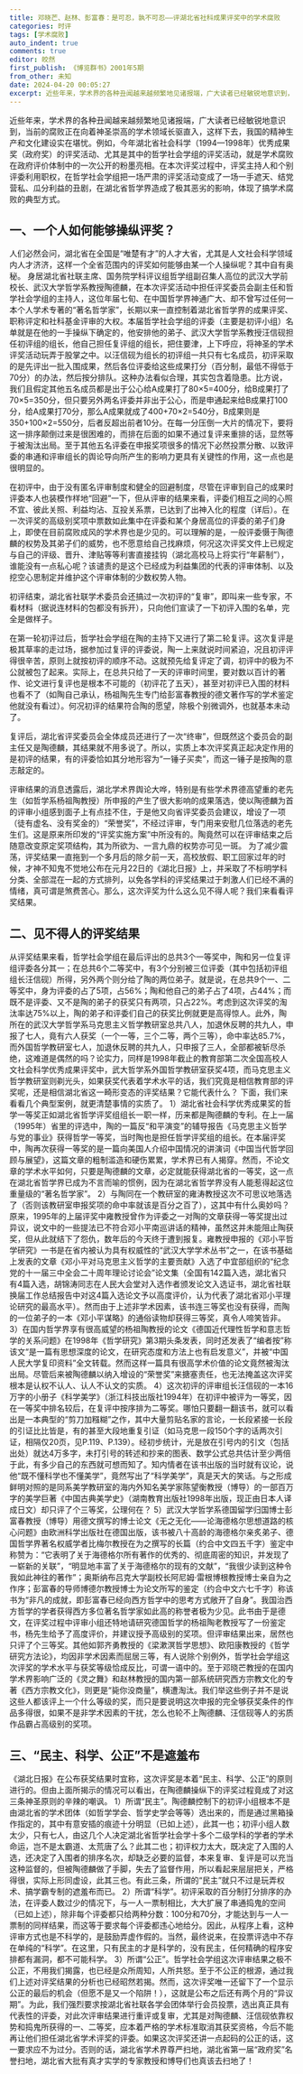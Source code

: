 ```yaml
---
title: 邓晓芒、赵林、彭富春：是可忍，孰不可忍——评湖北省社科成果评奖中的学术腐败
categories: 时评
tags: [学术腐败]
auto_indent: true
comments: true
editor: 皎然
first_publish: 《博览群书》2001年5期
from_other: 未知
date: 2024-04-20 00:05:27
excerpt: 近些年来，学术界的各种丑闻越来越频繁地见诸报端，广大读者已经敏锐地意识到，当前的腐败正在向着神圣崇高的学术领域长驱直入，这样下去，我国的精神生产和文化建设实在堪忧。例如，今年湖北省社会科学（1994—1998年）优秀成果奖（政府奖）的评奖活动、尤其是其中的哲学社会学组的评奖活动，就是学术腐败在政府评价体制中的一次公开的粉墨亮相。在本次评奖过程中，评奖主持人和个别评委利用职权，在哲学社会学组把一场严肃的评奖活动变成了一场一手遮天、结党营私、瓜分利益的丑剧，在湖北省哲学界造成了极其恶劣的影响，体现了搞学术腐败的典型方式。
---
```

近些年来，学术界的各种丑闻越来越频繁地见诸报端，广大读者已经敏锐地意识到，当前的腐败正在向着神圣崇高的学术领域长驱直入，这样下去，我国的精神生产和文化建设实在堪忧。例如，今年湖北省社会科学（1994—1998年）优秀成果奖（政府奖）的评奖活动、尤其是其中的哲学社会学组的评奖活动，就是学术腐败在政府评价体制中的一次公开的粉墨亮相。在本次评奖过程中，评奖主持人和个别评委利用职权，在哲学社会学组把一场严肃的评奖活动变成了一场一手遮天、结党营私、瓜分利益的丑剧，在湖北省哲学界造成了极其恶劣的影响，体现了搞学术腐败的典型方式。
## 一、一个人如何能够操纵评奖？
人们必然会问，湖北省在全国是“唯楚有才”的人才大省，尤其是人文社会科学领域内人才济济，这样一个全省范围内的评奖如何能够由某一个人操纵呢？其中自有奥秘。
身居湖北省社联主席、国务院学科评议组哲学组副召集人高位的武汉大学前校长、武汉大学哲学系教授陶德麟，在本次评奖活动中担任评奖委员会副主任和哲学社会学组的主持人，这位年届七旬、在中国哲学界神通广大、却不曾写过任何一本个人学术专著的“著名哲学家”，长期以来一直控制着湖北省哲学界的成果评奖、职称评定和社科基金评审的大权。本届哲学社会学组的评委（主要是初评小组）名单就是在他的一手操纵下确定的，他安排他的弟子、武汉大学哲学系教授汪信砚担任初评组的组长，他自己担任复评组的组长，把住要津，上下呼应，将神圣的学术评奖活动玩弄于股掌之中。以汪信砚为组长的初评组一共只有七名成员，初评采取的是先评出一批入围成果，然后各位评委给这些成果打分（百分制，最低不得低于70分）的办法，然后按分排队。这种办法看似合理，其实包含着隐患。比方说，我们且假定其他五名成员都是出于公心给A成果打了80×5=400分，给B成果打了70×5=350分，但只要另外两名评委并非出于公心，而是申通起来给B成果打100分，给A成果打70分，那么A成果就成了400+70×2=540分，B成果则是350+100×2=550分，后者反超出前者10分。在每一分压倒一大片的情况下，要将这一排序颠倒过来是很困难的，而排在后面的如果不通过复评来重排的话，显然等于被淘汰出局。至于其他五名评委在申报奖项很多的情况下必然投票分散、以致评委的串通和评审组长的舆论导向所产生的影响力更具有关键性的作用，这一点也是很明显的。

在初评中，由于没有匿名评审制度和健全的回避制度，尽管在评审到自己的成果时评委本人也装模作样地“回避”一下，但从评审的结果来看，评委们相互之间的心照不宜、彼此关照、利益均沾、互投关系票，已达到了出神入化的程度（详后）。在一次评奖的高级别奖项中票数如此集中在评委和某个身居高位的评委的弟子们身上，即使在目前腐败成风的学术界也是少见的。可以理解的是，一般评委慑于陶德麟的权势及其弟子们的威势，也不愿意给自己找麻烦，何况这次评奖文件上已规定与自己的评级、晋升、津贴等等利害直接挂钩（湖北高校马上将实行“年薪制”），谁能没有一点私心呢？该谴责的是这个已经成为利益集团的代表的评审体制、以及挖空心思制定并维护这个评审体制的少数权势人物。

初评结束，湖北省社联学术委员会还搞过一次初评的“复审”，即叫来一些专家，不看材料（据说连材料的包都没有拆开），只向他们宣读了一下初评入围的名单，完全是做样子。

在第一轮初评过后，哲学社会学组在陶的主持下又进行了第二轮复评。这次复评是极其草率的走过场，据参加过复评的评委说，陶一上来就说时间紧迫，况且初评评得很辛苦，原则上就按初评的顺序不动。这就预先给复评定了调，初评中的极为不公就被包了起来。实际上，在总共只给了一天的评审时间里，要对数以百计的著作、论文进行复评也是根本不可能的（初评花了五天），甚至对初评已入围的材料也看不了（如陶自己承认，杨祖陶先生专门给彭富春教授的德文著作写的学术鉴定他就没有看过）。何况初评的结果符合陶的愿望，除极个别微调外，也就基本未动了。

复评后，湖北省评奖委员会全体成员还进行了一次“终审”，但既然这个委员会的副主任又是陶德麟，其结果就不用多说了。所以，实质上本次评奖真正起决定作用的是初评的结果，有的评委恰如其分地形容为“一锤子买卖”，而这一锤子是按陶的意志敲定的。

评审结果的消息透露后，湖北学术界舆论大哗，特别是有些学术界德高望重的老先生（如哲学系杨祖陶教授）所申报的产生了很大影响的成果落选，使以陶德麟为首的评审小组感到面子上有点挂不住，于是他又向省评奖委员会建议，增设了一项（徒有虚名、没有奖金的）“荣誉奖”，不经过评审，专门用来安慰几位落选的老先生们。这是原来所印发的“评奖实施方案”中所没有的。陶竟然可以在评审结束之后随意改变原定奖项结构，其为所欲为、一言九鼎的权势亦可见一斑。
为了减少震荡，评奖结果一直拖到一个多月后的除夕前一天，高校放假、职工回家过年的时候，才神不知鬼不觉地公布在元月22日的《湖北日报》上，并采取了不标明学科分类、全部混在一起的方式排列，以免各学科的评奖结果过于刺激人们已经不满的情绪，真可谓是煞费苦心。那么，这次评奖为什么这么见不得人呢？我们来看看评奖结果。
## 二、见不得人的评奖结果
从评奖结果来看，哲学社会学组在最后评出的总共3个一等奖中，陶和另一位复评组评委各分其一；在总共6个二等奖中，有3个分别被三位评委（其中包括初评组组长汪信砚）所得，另外两个则分给了陶的两位弟子。就是说，在总共9个一、二等奖中，身为评委的占了5项，占56%；陶和他自己的弟子占了4项，占44%；而既不是评委、又不是陶的弟子的获奖只有两项，只占22%。考虑到这次评奖的淘汰率达75%以上，陶的弟子和评委们自己的获奖比例就更是高得惊人。此外，陶所在的武汉大学哲学系马克思主义哲学教研室总共八人，加退休反聘的共九人，申报了七人，竟有六人获奖（一个一等，三个二等，两个三等），命中率达85.7%，而外国哲学教研室七人，加退休反聘的共九人，只申报了三人，全部都被斩尽杀绝，这难道是偶然的吗？论实力，同样是1998年截止的教育部第二次全国高校人文社会科学优秀成果评奖中，武大哲学系外国哲学教研室获奖4项，而马克思主义哲学教研室则剃光头，如果获奖代表着学术水平的话，我们究竟是相信教育部的评奖呢，还是相信湖北省这一畸形变态的评奖结果？它能代表什么？
下面，我们来看看几个典型案例，就更清楚事情的实质了。
1）湖北省社会科学优秀成果奖的哲学一等奖正如湖北省哲学评奖组组长一职一样，历来都是陶德麟的专利。在上一届（1995年）省里的评选中，陶的一篇反“和平演变”的辅导报告《马克思主义哲学与党的事业》获得哲学一等奖，当时陶也是担任哲学评奖组的组长。在本届评奖中，陶再次获得一等奖的是一篇向美国人介绍中国情况的讲演词《中国当代哲学回顾与展望》，这篇文章的粗制滥造和硬伤累累，学术界已有人揭穿。然而，不论文章的学术水平如何，只要是陶德麟的文章，必定就能获得湖北省的一等奖，这一点在湖北省哲学界已成为不言而喻的惯例，因为在湖北省哲学界没有人能惹得起这位重量级的“著名哲学家”。
2）与陶同在一个教研室的雍涛教授这次不可思议地落选了（否则该教研室申报奖项的命中率就该是百分之百了），这其中有什么奥妙吗？原来，1995年的上届评奖中雍教授曾作为评委之一对陶的文章获得一等奖提出过异议，说文中的一些提法已不符合邓小平南巡讲话的精神，虽然这并未能阻止陶获奖，但从此就结下了怨仇，数年后的今天终于遭到报复。雍教授申报的《邓小平哲学研究》一书是在省内被认为具有权威性的“武汉大学学术丛书”之一，在该书基础上发表的文章《邓小平对马克思主义哲学的主要贡献》入选了中宜部组织的“纪念党的十一届三中全会二十周年理论讨论会”论文集（全国有142篇入选，湖北省只有4篇入选，胡锦涛同志在人民大会堂对入选作者颁发论文入选证书，湖北省社联换届工作总结报告中对这4篇入选论文予以高度评价，认为代表了湖北省邓小平理论研究的最高水平）。然而由于上述非学术因素，该书连三等奖也没有获得，而陶的一位弟子的一本《邓小平谋略》的通俗读物却获得三等奖，真令人啼笑皆非。
3）在国内哲学界享有很高威望的杨祖陶教授的论文《德国近代理性哲学和意志哲学的关系问题》在1998年《哲学研究》第3期头条发表，同时还发表了“编者按”称该文“是一篇有思想深度的论文，在研究态度和方法上也有启发意义”，并被“中国人民大学复印资料”全文转载。然而这样一篇具有很高学术价值的论文竟然被淘汰出局。尽管后来被陶德麟以纳入增设的“荣誉奖”来搪塞责任，也无法掩盖这次评奖根本是认权不认人、认人不认文的实质。
4）这次初评的评审组长汪信砚的一本16万字的小册子《科学美学》（浙江科技出版社1994年）在初评中被评为一等奖，因在一等奖中排名较后，在复评中按序排为二等奖。哪怕只要翻一翻该书，就可以看出是一本典型的“剪刀加糨糊”之作，其中大量剪贴名家的言论，一长段紧接一长段的引证比比皆是，有的甚至大段地重复引证（如马克思一段150个字的话两次引证，相隔仅20页，见P.119、P.139）。经初步统计，光是放在引号内的引文（包括出处）就达4万多字，未打引号的转述和抄来的图表、数学公式总共估计至少两倍于此，有多少自己的东西就可想而知了。知内情者在该书出版的当时就有议论，说他“既不懂科学也不懂美学”，竟然写出了“科学美学”，真是天大的笑话。与之形成鲜明对照的是同系美学教研室的海内外知名美学家陈望衡教授（博导）的一部百万字的美学巨著《中国古典美学史》（湖南教育出版社1998年出版，现正由日本人译成日文）却只评了个三等奖，公理何在？
5）武汉大学哲学系德国留学归国博士彭富春教授（博导）用德文撰写的博士论文《无之无化——论海德格尔思想道路的核心问题》由欧洲科学出版社在德国出版，该书被八十高龄的海德格尔亲炙弟子、德国哲学界著名权威学者比梅尔教授在为之撰写的长篇（约合中文四五千字）鉴定中称赞为：“它表明了关于海德格尔所有著作的优秀的、彻底周密的知识，并发现了一崭新的关联”，“明显地丰富了关于海德格尔的现有的文献”，“我很少读到这种令我如此神往的著作”；奥斯纳布吕克大学副校长阿尼姆·雷根博根教授博士亲自为之作序；彭富春的导师博德尔教授博士为论文所写的鉴定（约合中文六七千字）称该书为“非凡的成就，即彭富春已经向西方哲学中的思考方式敞开了自身”。我国治西方哲学的学者获得西方多位著名哲学家如此高的称誉者极为少见。此书由于是德文，在评奖过程中评审小组还特地请研究德国哲学的杨祖陶老教授写了一份鉴定书，杨先生给予了高度评价，并建议授予高级别的奖项。但评审结果出来，居然也只评了个三等奖。其他如郭齐勇教授的《梁漱溟哲学思想》、欧阳康教授的《哲学研究方法论》，均因非学术因素而屈居三等，有人说除个别例外，哲学社会学组这次评奖的学术水平与获奖等级恰成反比，可谓一语中的。至于邓晓芒教授的在国内学术界影响广泛的《灵之舞》和赵林教授的国内第一部系统研究西方宗教文化的专著《西方宗教文化》，则更是“毙你没商量”，横遭淘汰。我们举这些例子并不是说这些人都该评上一个什么等级的奖，而只是要说明这次申报的完全够获奖条件的作品多得很，如果不是非学术因素的干扰，怎么也轮不上陶德麟、汪信砚等人的劣质作品霸占高级别的奖项。
## 三、“民主、科学、公正”不是遮羞布
《湖北日报》在公布获奖结果时宜称，这次评奖是本着“民主、科学、公正”的原则进行的。但由上面所揭示的情况可以看出，在陶德麟操纵下的评奖过程竟成了对这三条神圣原则的辛辣的嘲讽。
1）所谓“民主”。陶德麟控制下的初评小组根本不是由湖北省的学术团体（如哲学学会、哲学史学会等等）选出来的，而是通过黑箱操作指定的，其中有意安插的痕迹十分明显（已如上述），此其一也；初评小组人数太少，只有七人，由这几个人决定湖北省哲学社会学十多个二级学科的学者的学术命运，岂不是太霸道、太荒唐了么？此其二也；初评权力太大，既决定了入围的人选，还决定了入围者的排序名次，却缺乏必要的监督，本来复审、复评是可以充当这种监督的，但被陶德麟做了手脚，失去了监督作用，所以看起来层层把关，严格得很，实际上形同虚设，此其三也。有此三条，所谓的“民主”就只不过是玩弄权术、搞学霸专制的遮羞布而已。
2）所谓“科学”。初评采取的百分制打分排序的办法，在评委人数过少的情况下，与一人一票制相比，大大扩展了串通捣鬼的空间（已如上述），除非每个评委都只给两种分数：100分和70分，才能达到与一人一票制的同样结果，而这等于要求每个评委都违心地给分。因此，从程序上看，这种评审方式也是不科学的，是鼓励弄虚作假的。当然，最终说来，在投票评选中不存在单纯的“科学”。在这里，只有民主的才是科学的，没有民主，任何精确的程序安排都有漏洞，都不可能科学。
3）所谓“公正”。哲学社会学组这次评审结果之极不公正，不用我们揭露，也已经是众所周知，人所共怒。至于不公正的根源，通过我们上述对评奖结果的分析也已经昭然若揭。然而，这次评奖唯一还留下了一个显示公正的最后的机会（但愿不是又一个陷阱！），这就是公布之后还有两个月的“异议期”。为此，我们强烈要求按湖北省社联各学会团体举行会员投票，选出真正具有代表性的评委，对此次评审结果进行重评或复审，尤其是对陶德麟、汪信砚依靠权势和捣鬼所获得的一、二等奖，应本着严格的学术标准取消其获奖资格，今后不能再让他们担任湖北省学术评奖的评委。如果这次评奖还讲一点起码的公正的话，这一要求应不为过分。否则的话，湖北省学术界尊严扫地，湖北省第一届“政府奖”名誉扫地，湖北省大批有真才实学的专家教授和博导们也真该去扫地了！

